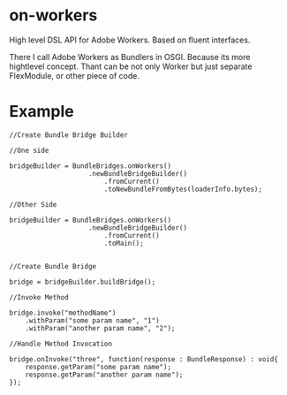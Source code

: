 on-workers
==========

High level DSL API for Adobe Workers. Based on fluent interfaces. 

There I call Adobe Workers as Bundlers in OSGI. Because its more hightlevel concept. Thant can be not only Worker but just separate FlexModule, or other piece of code.

Example
=======

	//Create Bundle Bridge Builder

	//One side

	bridgeBuilder = BundleBridges.onWorkers()
						.newBundleBridgeBuilder()
							.fromCurrent()
							.toNewBundleFromBytes(loaderInfo.bytes);

	//Other Side

	bridgeBuilder = BundleBridges.onWorkers()
						.newBundleBridgeBuilder()
							.fromCurrent()
							.toMain();


	//Create Bundle Bridge

	bridge = bridgeBuilder.buildBridge();

	//Invoke Method

	bridge.invoke("methodName")
		.withParam("some param name", "1")
		.withParam("another param name", "2");

	//Handle Method Invocation

	bridge.onInvoke("three", function(response : BundleResponse) : void{
		response.getParam("some param name");
		response.getParam("another param name");
	});
